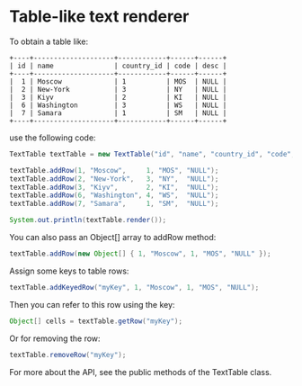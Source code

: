 # Table-like text renderer

To obtain a table like:

    +----+--------------------+------------+------+------+
    | id | name               | country_id | code | desc |
    +----+--------------------+------------+------+------+
    |  1 | Moscow             | 1          | MOS  | NULL |
    |  2 | New-York           | 3          | NY   | NULL |
    |  3 | Kiyv               | 2          | KI   | NULL |
    |  6 | Washington         | 3          | WS   | NULL |
    |  7 | Samara             | 1          | SM   | NULL |
    +----+--------------------+------------+------+------+

use the following code:

```java
TextTable textTable = new TextTable("id", "name", "country_id", "code", "desc");

textTable.addRow(1, "Moscow",     1, "MOS", "NULL");
textTable.addRow(2, "New-York",   3, "NY",  "NULL");
textTable.addRow(3, "Kiyv",       2, "KI",  "NULL");
textTable.addRow(6, "Washington", 4, "WS",  "NULL");
textTable.addRow(7, "Samara",     1, "SM",  "NULL");

System.out.println(textTable.render());
```

You can also pass an Object[] array to addRow method:

```java
textTable.addRow(new Object[] { 1, "Moscow", 1, "MOS", "NULL" });
```
Assign some keys to table rows:
```java
textTable.addKeyedRow("myKey", 1, "Moscow", 1, "MOS", "NULL");
```
Then you can refer to this row using the key:
```java
Object[] cells = textTable.getRow("myKey");
```
Or for removing the row:
```java
textTable.removeRow("myKey");
```
For more about the API, see the public methods of the TextTable class. 